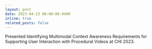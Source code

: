 ```yaml
---
layout: post
date: 2023-04-23 00:00:00-0400
inline: true
related_posts: false
---
```


Presented Identifying Multimodal Context Awareness Requirements for Supporting User Interaction with Procedural Videos at CHI 2023.